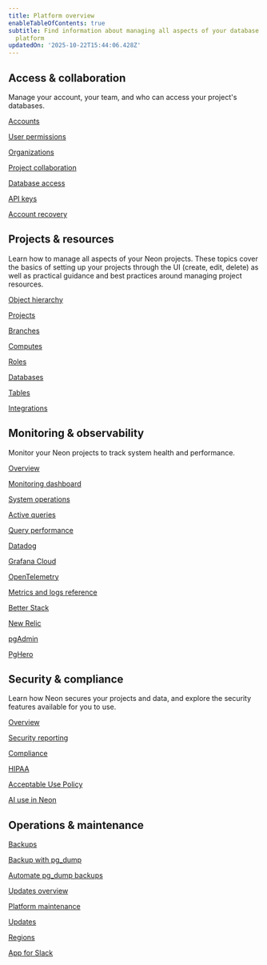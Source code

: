 ```yaml
---
title: Platform overview
enableTableOfContents: true
subtitle: Find information about managing all aspects of your database using the Neon
  platform
updatedOn: '2025-10-22T15:44:06.428Z'
---
```


## Access & collaboration

Manage your account, your team, and who can access your project's databases.

<DetailIconCards>

<a href="/docs/manage/accounts" description="About Neon account types" icon="user">Accounts</a>

<a href="/docs/manage/user-permissions" description="Manage user permissions and access levels" icon="user">User permissions</a>

<a href="/docs/manage/organizations" description="Build your team in Neon" icon="handshake">Organizations</a>

<a href="/docs/guides/project-collaboration-guide" description="Collaborate on your projects with other users" icon="import">Project collaboration</a>

<a href="/docs/manage/database-access" description="Learn how to manage user access to your databases using roles" icon="database">Database access</a>

<a href="/docs/manage/api-keys" description="Generate and manage API keys" icon="network">API keys</a>

<a href="/docs/manage/account-recovery" description="Recover your account and reset your password" icon="user">Account recovery</a>

</DetailIconCards>

## Projects & resources

Learn how to manage all aspects of your Neon projects. These topics cover the basics of setting up your projects through the UI (create, edit, delete) as well as practical guidance and best practices around managing project resources.

<DetailIconCards>

<a href="/docs/manage/overview" description="Learn about the Neon project and all its resources" icon="filter">Object hierarchy</a>

<a href="/docs/manage/projects" description="Create and manage projects in Neon" icon="ladder">Projects</a>

<a href="/docs/manage/branches" description="Learn about database branching in Neon" icon="branching">Branches</a>

<a href="/docs/manage/computes" description="Configure and optimimze compute resources for your Neon projects" icon="laptop">Computes</a>

<a href="/docs/manage/roles" description="Manage roles within projects and assign permissions" icon="user">Roles</a>

<a href="/docs/manage/databases" description="Manage your database from the Console, CLI, or API" icon="database">Databases</a>

<a href="/docs/guides/tables" description="Use the Tables page to easily view, edit, and manage your database entries" icon="data">Tables</a>

<a href="/docs/manage/integrations" description="Manage third-party integrations with your Neon project" icon="handshake">Integrations</a>

</DetailIconCards>

## Monitoring & observability

Monitor your Neon projects to track system health and performance.

<DetailIconCards>

<a href="/docs/introduction/monitoring" description="Learn about monitoring resources and metrics in Neon" icon="research">Overview</a>

<a href="/docs/introduction/monitoring-page" description="Dashboard graphs for monitoring system and database metrics" icon="gui">Monitoring dashboard</a>

<a href="/docs/manage/operations" description="Track actions taken by the control plane on project resources" icon="chart-bar">System operations</a>

<a href="/docs/introduction/monitor-active-queries" description="View and analyze running queries in your database" icon="import">Active queries</a>

<a href="/docs/introduction/monitor-query-performance" description="View and analyze query performance for your Neon database" icon="research">Query performance</a>

<a href="/docs/guides/datadog" description="Monitor your database with Datadog" icon="import">Datadog</a>

<a href="/docs/guides/grafana-cloud" description="Monitor your database with Grafana Cloud" icon="import">Grafana Cloud</a>

<a href="/docs/guides/opentelemetry" description="Monitor your database with OpenTelemetry" icon="import">OpenTelemetry</a>

<a href="/docs/reference/metrics-logs" description="Metrics and logs reference for monitoring" icon="research">Metrics and logs reference</a>

<a href="https://neon.com/guides/betterstack-otel-neon" description="Monitor Neon with Better Stack using OpenTelemetry integration" icon="import">Better Stack</a>

<a href="https://neon.com/guides/newrelic-otel-neon" description="Monitor Neon with New Relic using OpenTelemetry integration" icon="import">New Relic</a>

<a href="/docs/introduction/monitor-pgadmin" description="Monitor your Neon Postgres database with pgAdmin" icon="wrench">pgAdmin</a>

<a href="/docs/introduction/monitor-pghero" description="Monitor your Neon Postgres database with PgHero" icon="wrench">PgHero</a>

</DetailIconCards>

## Security & compliance

Learn how Neon secures your projects and data, and explore the security features available for you to use.

<DetailIconCards>

<a href="/docs/security/security-overview" description="Overview of Neon's security features" icon="privacy">Overview</a>

<a href="/docs/security/security-reporting" description="Report security vulnerabilities and incidents" icon="respond-arrow">Security reporting</a>

<a href="/docs/security/compliance" description="Learn how Neon complies with various standards" icon="check">Compliance</a>

<a href="/docs/security/hipaa" description="HIPAA compliance with Neon" icon="privacy">HIPAA</a>

<a href="/docs/security/acceptable-use-policy" description="Read about Neon's acceptable use policies" icon="privacy">Acceptable Use Policy</a>

<a href="/docs/security/ai-use-in-neon" description="Learn about how AI is used in Neon" icon="openai">AI use in Neon</a>

</DetailIconCards>

## Operations & maintenance

<DetailIconCards>

<a href="/docs/manage/backups" description="An overview of backup strategies for Neon Postgres" icon="database">Backups</a>

<a href="/docs/manage/backup-pg-dump" description="Learn how to create a backup of your Neon database using pg_dump" icon="database">Backup with pg_dump</a>

<a href="/docs/manage/backup-pg-dump-automate" description="Automate backups of your Neon database to S3 with pg_dump and GitHub Actions" icon="stopwatch">Automate pg_dump backups</a>

<a href="/docs/manage/maintenance-updates-overview" description="Overview of Neon platform maintenance and compute updates" icon="research">Updates overview</a>

<a href="/docs/manage/platform-maintenance" description="Find out how Neon manages essential platform maintenance and critical security updates" icon="gui">Platform maintenance</a>

<a href="/docs/manage/updates" description="Learn about updates for Neon computes and Postgres" icon="import">Updates</a>

<a href="/docs/introduction/regions" description="Learn about Neon regions and availability" icon="globe">Regions</a>

<a href="/docs/manage/slack-app" description="Integrate Neon with Slack for team notifications" icon="handshake">App for Slack</a>

</DetailIconCards>
